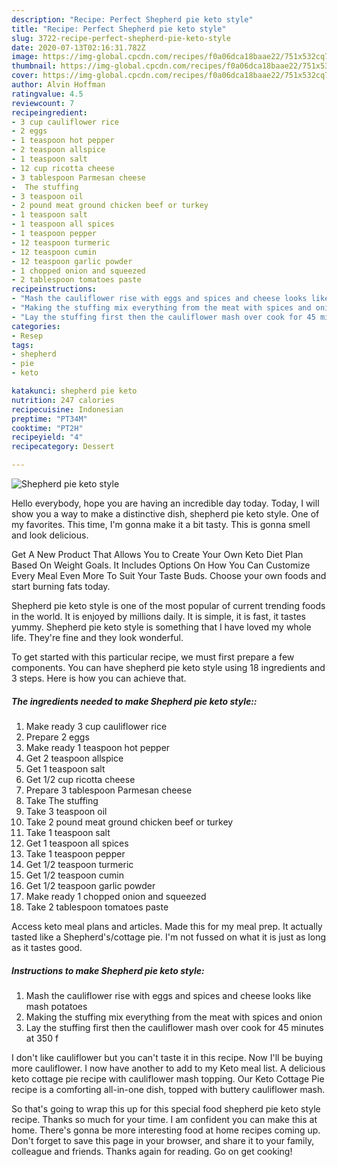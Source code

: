 ```yaml
---
description: "Recipe: Perfect Shepherd pie keto style"
title: "Recipe: Perfect Shepherd pie keto style"
slug: 3722-recipe-perfect-shepherd-pie-keto-style
date: 2020-07-13T02:16:31.782Z
image: https://img-global.cpcdn.com/recipes/f0a06dca18baae22/751x532cq70/shepherd-pie-keto-style-recipe-main-photo.jpg
thumbnail: https://img-global.cpcdn.com/recipes/f0a06dca18baae22/751x532cq70/shepherd-pie-keto-style-recipe-main-photo.jpg
cover: https://img-global.cpcdn.com/recipes/f0a06dca18baae22/751x532cq70/shepherd-pie-keto-style-recipe-main-photo.jpg
author: Alvin Hoffman
ratingvalue: 4.5
reviewcount: 7
recipeingredient:
- 3 cup cauliflower rice
- 2 eggs
- 1 teaspoon hot pepper
- 2 teaspoon allspice
- 1 teaspoon salt
- 12 cup ricotta cheese
- 3 tablespoon Parmesan cheese
-  The stuffing
- 3 teaspoon oil
- 2 pound meat ground chicken beef or turkey
- 1 teaspoon salt
- 1 teaspoon all spices
- 1 teaspoon pepper
- 12 teaspoon turmeric
- 12 teaspoon cumin
- 12 teaspoon garlic powder
- 1 chopped onion and squeezed
- 2 tablespoon tomatoes paste
recipeinstructions:
- "Mash the cauliflower rise with eggs and spices and cheese looks like mash potatoes"
- "Making the stuffing mix everything from the meat with spices and onion"
- "Lay the stuffing first then the cauliflower mash over cook for 45 minutes at 350 f"
categories:
- Resep
tags:
- shepherd
- pie
- keto

katakunci: shepherd pie keto
nutrition: 247 calories
recipecuisine: Indonesian
preptime: "PT34M"
cooktime: "PT2H"
recipeyield: "4"
recipecategory: Dessert

---
```



![Shepherd pie keto style](https://img-global.cpcdn.com/recipes/f0a06dca18baae22/751x532cq70/shepherd-pie-keto-style-recipe-main-photo.jpg)

Hello everybody, hope you are having an incredible day today. Today, I will show you a way to make a distinctive dish, shepherd pie keto style. One of my favorites. This time, I'm gonna make it a bit tasty. This is gonna smell and look delicious.

Get A New Product That Allows You to Create Your Own Keto Diet Plan Based On Weight Goals. It Includes Options On How You Can Customize Every Meal Even More To Suit Your Taste Buds. Choose your own foods and start burning fats today.

Shepherd pie keto style is one of the most popular of current trending foods in the world. It is enjoyed by millions daily. It is simple, it is fast, it tastes yummy. Shepherd pie keto style is something that I have loved my whole life. They're fine and they look wonderful.


To get started with this particular recipe, we must first prepare a few components. You can have shepherd pie keto style using 18 ingredients and 3 steps. Here is how you can achieve that.

##### The ingredients needed to make Shepherd pie keto style::

1. Make ready 3 cup cauliflower rice
1. Prepare 2 eggs
1. Make ready 1 teaspoon hot pepper
1. Get 2 teaspoon allspice
1. Get 1 teaspoon salt
1. Get 1/2 cup ricotta cheese
1. Prepare 3 tablespoon Parmesan cheese
1. Take  The stuffing
1. Take 3 teaspoon oil
1. Take 2 pound meat ground chicken beef or turkey
1. Take 1 teaspoon salt
1. Get 1 teaspoon all spices
1. Take 1 teaspoon pepper
1. Get 1/2 teaspoon turmeric
1. Get 1/2 teaspoon cumin
1. Get 1/2 teaspoon garlic powder
1. Make ready 1 chopped onion and squeezed
1. Take 2 tablespoon tomatoes paste


Access keto meal plans and articles. Made this for my meal prep. It actually tasted like a Shepherd&#39;s/cottage pie. I&#39;m not fussed on what it is just as long as it tastes good. 

##### Instructions to make Shepherd pie keto style:

1. Mash the cauliflower rise with eggs and spices and cheese looks like mash potatoes
1. Making the stuffing mix everything from the meat with spices and onion
1. Lay the stuffing first then the cauliflower mash over cook for 45 minutes at 350 f


I don&#39;t like cauliflower but you can&#39;t taste it in this recipe. Now I&#39;ll be buying more cauliflower. I now have another to add to my Keto meal list. A delicious keto cottage pie recipe with cauliflower mash topping. Our Keto Cottage Pie recipe is a comforting all-in-one dish, topped with buttery cauliflower mash. 

So that's going to wrap this up for this special food shepherd pie keto style recipe. Thanks so much for your time. I am confident you can make this at home. There's gonna be more interesting food at home recipes coming up. Don't forget to save this page in your browser, and share it to your family, colleague and friends. Thanks again for reading. Go on get cooking!
